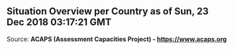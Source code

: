 ## Situation Overview per Country as of Sun, 23 Dec 2018 03:17:21 GMT

Source: **ACAPS (Assessment Capacities Project) - https://www.acaps.org**